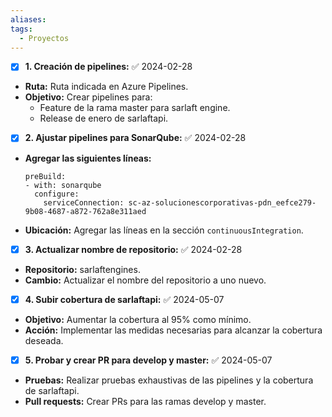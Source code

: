 ```yaml
---
aliases: 
tags:
  - Proyectos
---
```

- [x] **1. Creación de pipelines:** ✅ 2024-02-28

- **Ruta:** Ruta indicada en Azure Pipelines.
- **Objetivo:** Crear pipelines para:
    - Feature de la rama master para sarlaft engine.
    - Release de enero de sarlaftapi.

- [x] **2. Ajustar pipelines para SonarQube:** ✅ 2024-02-28

- **Agregar las siguientes líneas:**
    ```
    preBuild:
    - with: sonarqube
      configure:
        serviceConnection: sc-az-solucionescorporativas-pdn_eefce279-9b08-4687-a872-762a8e311aed
    ```
- **Ubicación:** Agregar las líneas en la sección `continuousIntegration`.

- [x] **3. Actualizar nombre de repositorio:** ✅ 2024-02-28

- **Repositorio:** sarlaftengines.
- **Cambio:** Actualizar el nombre del repositorio a uno nuevo.

- [x] **4. Subir cobertura de sarlaftapi:** ✅ 2024-05-07

- **Objetivo:** Aumentar la cobertura al 95% como mínimo.
- **Acción:** Implementar las medidas necesarias para alcanzar la cobertura deseada.

- [x] **5. Probar y crear PR para develop y master:** ✅ 2024-05-07

- **Pruebas:** Realizar pruebas exhaustivas de las pipelines y la cobertura de sarlaftapi.
- **Pull requests:** Crear PRs para las ramas develop y master.